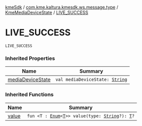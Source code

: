 [kmeSdk](../../index.md) / [com.kme.kaltura.kmesdk.ws.message.type](../index.md) / [KmeMediaDeviceState](index.md) / [LIVE_SUCCESS](./-l-i-v-e_-s-u-c-c-e-s-s.md)

# LIVE_SUCCESS

`LIVE_SUCCESS`

### Inherited Properties

| Name | Summary |
|---|---|
| [mediaDeviceState](media-device-state.md) | `val mediaDeviceState: `[`String`](https://kotlinlang.org/api/latest/jvm/stdlib/kotlin/-string/index.html) |

### Inherited Functions

| Name | Summary |
|---|---|
| [value](value.md) | `fun <T : `[`Enum`](https://kotlinlang.org/api/latest/jvm/stdlib/kotlin/-enum/index.html)`<`[`T`](value.md#T)`>> value(type: `[`String`](https://kotlinlang.org/api/latest/jvm/stdlib/kotlin/-string/index.html)`?): `[`T`](value.md#T)`?` |
